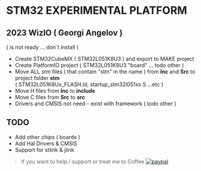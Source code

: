 #  STM32 EXPERIMENTAL PLATFORM 
## 2023 WizIO ( Georgi Angelov )

( is not ready ... don`t install )


* Create STM32CubeMX ( STM32L051K8U3 ) and export to MAKE project
* Create PlatformIO project ( STM32L051K8U3 "board" ... todo other ) 
* Move ALL *stm* files ( that contain "stm" in the name ) from **Inc** and **Src** to project folder **stm** <br> ( STM32L051K8Ux_FLASH.ld, startup_stm32l051xx.S ...etc )
* Move H files from **Inc** to **include**
* Move C files from **Src** to **src**
* Drivers and CMSIS not need - exist with framework ( todo other )

## TODO
* Add other chips ( boards )
* Add Hal Drivers & CMSIS
* Support for stlink & jlink

>If you want to help / support or treat me to Coffee  [![paypal](https://www.paypalobjects.com/en_US/i/btn/btn_donate_SM.gif)](https://www.paypal.com/cgi-bin/webscr?cmd=_s-xclick&hosted_button_id=ESUP9LCZMZTD6)
